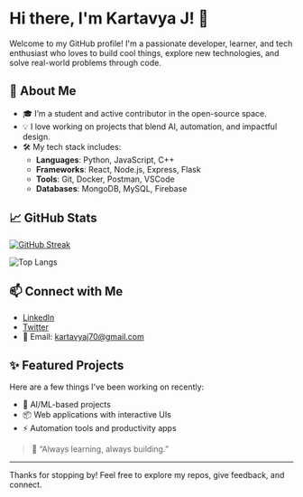 # Hi there, I'm Kartavya J! 👋

Welcome to my GitHub profile! I'm a passionate developer, learner, and tech enthusiast who loves to build cool things, explore new technologies, and solve real-world problems through code.

## 🚀 About Me

- 🎓 I’m a student and active contributor in the open-source space.
- 💡 I love working on projects that blend AI, automation, and impactful design.
- 🛠️ My tech stack includes:
  - **Languages**: Python, JavaScript, C++
  - **Frameworks**: React, Node.js, Express, Flask
  - **Tools**: Git, Docker, Postman, VSCode
  - **Databases**: MongoDB, MySQL, Firebase

## 📈 GitHub Stats

[![GitHub Streak](https://github-readme-streak-stats-eight.vercel.app/?user=ItsKartavyaJ&theme=radical&hide_border=true)](https://git.io/streak-stats)

![Top Langs](https://github-readme-stats.vercel.app/api/top-langs/?username=ItsKartavyaJ&layout=compact&theme=radical)

## 📫 Connect with Me

- [LinkedIn](https://www.linkedin.com/in/itiskartavyajain/)
- [Twitter](https://x.com/kartavyaj70)
- 📧 Email: kartavyaj70@gmail.com

## ✨ Featured Projects

Here are a few things I've been working on recently:
- 🧠 AI/ML-based projects
- 📦 Web applications with interactive UIs
- ⚡ Automation tools and productivity apps

> 🌱 “Always learning, always building.”

---

Thanks for stopping by! Feel free to explore my repos, give feedback, and connect.


